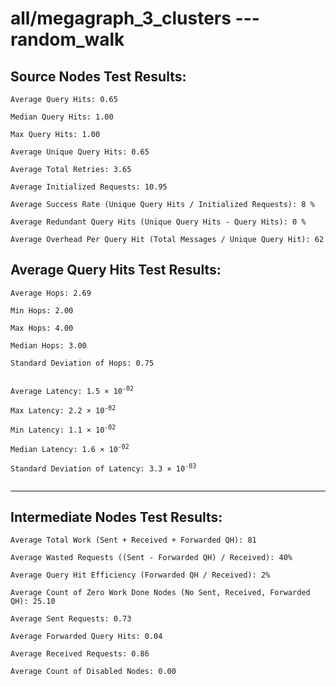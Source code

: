 # all/megagraph_3_clusters --- random_walk
## Source Nodes Test Results:
	Average Query Hits: 0.65

	Median Query Hits: 1.00

	Max Query Hits: 1.00

	Average Unique Query Hits: 0.65

	Average Total Retries: 3.65

	Average Initialized Requests: 10.95

	Average Success Rate (Unique Query Hits / Initialized Requests): 8 %

	Average Redundant Query Hits (Unique Query Hits - Query Hits): 0 %

	Average Overhead Per Query Hit (Total Messages / Unique Query Hit): 62



## Average Query Hits Test Results:
<pre><code>Average Hops: 2.69

Min Hops: 2.00

Max Hops: 4.00

Median Hops: 3.00

Standard Deviation of Hops: 0.75


Average Latency: 1.5 × 10<sup>-02</sup>

Max Latency: 2.2 × 10<sup>-02</sup>

Min Latency: 1.1 × 10<sup>-02</sup>

Median Latency: 1.6 × 10<sup>-02</sup>

Standard Deviation of Latency: 3.3 × 10<sup>-03</sup>

</code></pre>

---------------------------------------------
## Intermediate Nodes Test Results:

	Average Total Work (Sent + Received + Forwarded QH): 81

	Average Wasted Requests ((Sent - Forwarded QH) / Received): 40%

	Average Query Hit Efficiency (Forwarded QH / Received): 2%

	Average Count of Zero Work Done Nodes (No Sent, Received, Forwarded QH): 25.10

	Average Sent Requests: 0.73

	Average Forwarded Query Hits: 0.04

	Average Received Requests: 0.86

	Average Count of Disabled Nodes: 0.00

